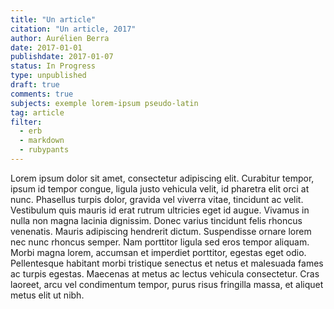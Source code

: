 ```yaml
---
title: "Un article"
citation: "Un article, 2017"
author: Aurélien Berra
date: 2017-01-01
publishdate: 2017-01-07
status: In Progress
type: unpublished
draft: true
comments: true
subjects: exemple lorem-ipsum pseudo-latin
tag: article
filter:
  - erb
  - markdown
  - rubypants
---
```


Lorem ipsum dolor sit amet, consectetur adipiscing elit. Curabitur tempor, ipsum id tempor congue, ligula justo vehicula velit, id pharetra elit orci at nunc. Phasellus turpis dolor, gravida vel viverra vitae, tincidunt ac velit. Vestibulum quis mauris id erat rutrum ultricies eget id augue. Vivamus in nulla non magna lacinia dignissim. Donec varius tincidunt felis rhoncus venenatis. Mauris adipiscing hendrerit dictum. Suspendisse ornare lorem nec nunc rhoncus semper. Nam porttitor ligula sed eros tempor aliquam. Morbi magna lorem, accumsan et imperdiet porttitor, egestas eget odio. Pellentesque habitant morbi tristique senectus et netus et malesuada fames ac turpis egestas. Maecenas at metus ac lectus vehicula consectetur. Cras laoreet, arcu vel condimentum tempor, purus risus fringilla massa, et aliquet metus elit ut nibh.
